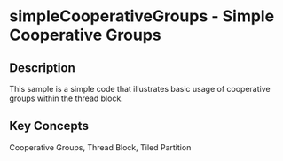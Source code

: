 # simpleCooperativeGroups - Simple Cooperative Groups

## Description

This sample is a simple code that illustrates basic usage of cooperative groups within the thread block.

## Key Concepts

Cooperative Groups, Thread Block, Tiled Partition
